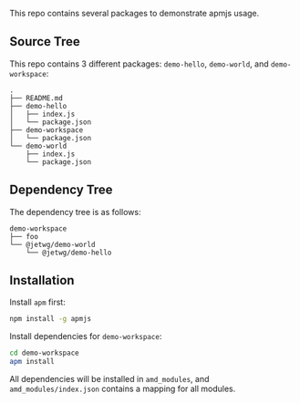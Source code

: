 This repo contains several packages to demonstrate apmjs usage.

## Source Tree

This repo contains 3 different packages: `demo-hello`, `demo-world`, and `demo-workspace`:

```
.
├── README.md
├── demo-hello
│   ├── index.js
│   └── package.json
├── demo-workspace
│   └── package.json
└── demo-world
    ├── index.js
    └── package.json
```

## Dependency Tree

The dependency tree is as follows:

```
demo-workspace
├── foo
└── @jetwg/demo-world
    └── @jetwg/demo-hello
```

## Installation

Install `apm` first:

```bash
npm install -g apmjs
```

Install dependencies for `demo-workspace`:

```bash
cd demo-workspace
apm install
```

All dependencies will be installed in `amd_modules`, and `amd_modules/index.json` contains a mapping for all modules.
